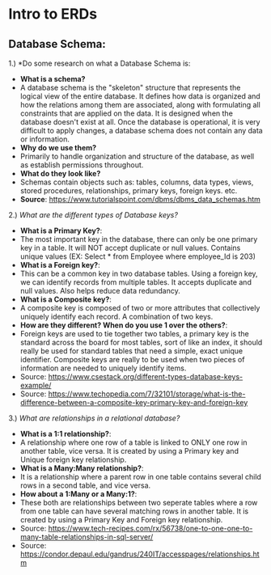 # Intro to ERDs

## Database Schema:
1.) *Do some research on what a Database Schema is: 

- **What is a schema?** 
- A database schema is the "skeleton" structure that represents the logical view of the entire database. It defines how data is organized and how the relations among them are associated, along with formulating all constraints that are applied on the data. It is designed when the database doesn't exist at all. Once the database is operational, it is very difficult to apply changes, a database schema does not contain any data or information. 
- **Why do we use them?**
- Primarily to handle organization and structure of the database, as well as establish permissions throughout. 
- **What do they look like?**
- Schemas contain objects such as: tables, columns, data types, views, stored procedures, relationships, primary keys, foreign keys. etc. 
- **Source**: https://www.tutorialspoint.com/dbms/dbms_data_schemas.htm 

2.) *What are the different types of Database keys?*

- **What is a Primary Key?**: 
- The most important key in the database, there can only be one primary key in a table. It will NOT accept duplicate or null values. Contains unique values (EX: Select * from Employee where employee_Id is 203)
- **What is a Foreign key?**:
- This can be a common key in two database tables. Using a foreign key, we can identify records from multiple tables. It accepts duplicate and null values. Also helps reduce data redundancy.
- **What is a Composite key?**: 
- A composite key is composed of two or more attributes that collectively uniquely identify each record. A combination of two keys. 
- **How are they different? When do you use 1 over the others?**:
- Foreign keys are used to tie together two tables, a primary key is the standard across the board for most tables, sort of like an index, it should really be used for standard tables that need a simple, exact unique identifier. Composite keys are really to be used when two pieces of information are needed to uniquely identify items.
- Source: https://www.csestack.org/different-types-database-keys-example/ 
- Source: https://www.techopedia.com/7/32101/storage/what-is-the-difference-between-a-composite-key-primary-key-and-foreign-key 

3.) *What are relationships in a relational database?*
- **What is a 1:1 relationship?**:
- A relationship where one row of a table is linked to ONLY one row in another table, vice versa. It is created by using a Primary key and Unique foreign key relationship.
- **What is a Many:Many relationship?**:
- It is a relationship where a parent row in one table contains several child rows in a second table, and vice versa. 
- **How about a 1:Many or a Many:1?**:
- These both are relationships between two seperate tables where a row from one table can have several matching rows in another table. It is created by using a Primary Key and Foreign key relationship.
- Source: https://www.tech-recipes.com/rx/56738/one-to-one-one-to-many-table-relationships-in-sql-server/ 
- Source: https://condor.depaul.edu/gandrus/240IT/accesspages/relationships.htm 


